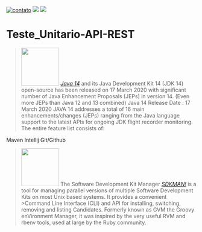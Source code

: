 [![contato](https://img.shields.io/badge/Windows-0078D6?style=for-the-badge&logo=windows&logoColor=white)]()
[![](https://img.shields.io/badge/Ubuntu-E95420?style=for-the-badge&logo=ubuntu&logoColor=white)]()
[![](https://img.shields.io/badge/Java-ED8B00?style=for-the-badge&logo=java&logoColor=white)]()

# Teste_Unitario-API-REST



><p><div align="left">
><img src="https://user-images.githubusercontent.com/66042254/147762480-ed86f039-8e1a-43fd-a9a8-ae786f69d095.jpg"width="100px"/>
><a href="https://www.oracle.com/java/technologies/javase/14all-relnotes.html"><i>Java 14</i></a> and its Java Development Kit 14 (JDK 14) open-source has been released on 17 March 2020 with significant number of Java Enhancement Proposals (JEPs) in version 14. (Even more JEPs than Java 12 and 13 combined) Java 14 Release Date : 17 March 2020 JAVA 14 addresses a total of 16 main enhancements/changes (JEPs) ranging from the Java language support to the latest APIs for ongoing JDK flight recorder monitoring. The entire feature list consists of:</div></p>


Maven
Intellij
Git/Github



> <p><div align="left">
> <img src="https://user-images.githubusercontent.com/66042254/147758671-3d50962d-0530-45a4-b6c4-709abb7460f3.png" width="100px"/>
> The Software Development Kit Manager
  >  <a href="https://sdkman.io/"><i>SDKMAN!</i></a> is a tool for managing parallel versions of multiple Software Development Kits on most Unix based systems. It provides a convenient >Command Line Interface (CLI) and API for installing, switching, removing and listing Candidates. Formerly known as GVM the Groovy enVironment Manager, it was inspired by the very useful RVM and rbenv tools, used at large by the Ruby community. </div></p>
   
